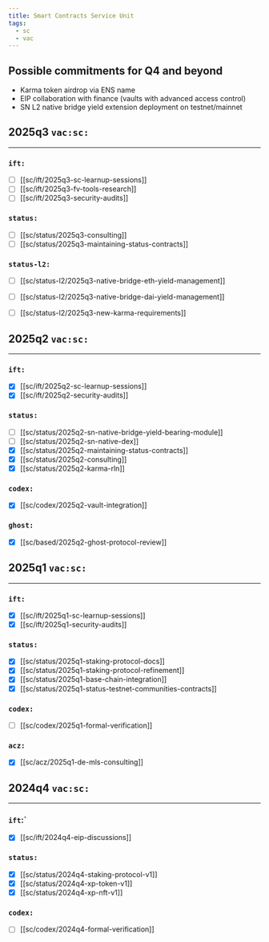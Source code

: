 ```yaml
---
title: Smart Contracts Service Unit
tags:
  - sc
  - vac
---
```



## Possible commitments for Q4 and beyond

- Karma token airdrop via ENS name
- EIP collaboration with finance (vaults with advanced access control)
- SN L2 native bridge yield extension deployment on testnet/mainnet


## 2025q3 `vac:sc:`
---

### `ift:`

- [ ] [[sc/ift/2025q3-sc-learnup-sessions]]
- [ ] [[sc/ift/2025q3-fv-tools-research]]
- [ ] [[sc/ift/2025q3-security-audits]]

### `status:`

- [ ] [[sc/status/2025q3-consulting]]
- [ ] [[sc/status/2025q3-maintaining-status-contracts]]

### `status-l2:`

- [ ] [[sc/status-l2/2025q3-native-bridge-eth-yield-management]]
- [ ] [[sc/status-l2/2025q3-native-bridge-dai-yield-management]]
- [ ] [[sc/status-l2/2025q3-new-karma-requirements]]


## 2025q2 `vac:sc:`
---

### `ift:`

- [x] [[sc/ift/2025q2-sc-learnup-sessions]]
- [x] [[sc/ift/2025q2-security-audits]]

### `status:`

- [ ] [[sc/status/2025q2-sn-native-bridge-yield-bearing-module]]
- [ ] [[sc/status/2025q2-sn-native-dex]]
- [x] [[sc/status/2025q2-maintaining-status-contracts]]
- [x] [[sc/status/2025q2-consulting]]
- [x] [[sc/status/2025q2-karma-rln]]

### `codex:`

- [x] [[sc/codex/2025q2-vault-integration]]

### `ghost:`
- [x] [[sc/based/2025q2-ghost-protocol-review]]


## 2025q1 `vac:sc:`
---

### `ift:`
- [x] [[sc/ift/2025q1-sc-learnup-sessions]]
- [x] [[sc/ift/2025q1-security-audits]]

### `status:`
- [x] [[sc/status/2025q1-staking-protocol-docs]]
- [x] [[sc/status/2025q1-staking-protocol-refinement]]
- [x] [[sc/status/2025q1-base-chain-integration]]
- [x] [[sc/status/2025q1-status-testnet-communities-contracts]]

### `codex:`

- [ ] [[sc/codex/2025q1-formal-verification]]

### `acz:`
- [x] [[sc/acz/2025q1-de-mls-consulting]]


## 2024q4 `vac:sc:`
---

### `ift`:`
- [x] [[sc/ift/2024q4-eip-discussions]]


### `status:`
- [x] [[sc/status/2024q4-staking-protocol-v1]]
- [x] [[sc/status/2024q4-xp-token-v1]]
- [x] [[sc/status/2024q4-xp-nft-v1]]

### `codex:`

- [ ] [[sc/codex/2024q4-formal-verification]]
